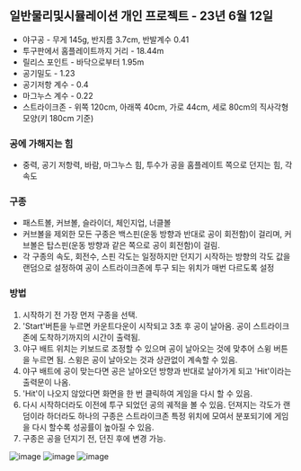 ## 일반물리및시뮬레이션 개인 프로젝트 - 23년 6월 12일
- 야구공 - 무게 145g, 반지름 3.7cm, 반발계수 0.41
- 투구판에서 홈플레이트까지 거리 - 18.44m
- 릴리스 포인트 - 바닥으로부터 1.95m
- 공기밀도 - 1.23
- 공기저항 계수 - 0.4
- 마그누스 계수 - 0.22
- 스트라이크존 - 위쪽 120cm, 아래쪽 40cm, 가로 44cm, 세로 80cm의 직사각형 모양(키 180cm 기준)

### 공에 가해지는 힘
- 중력, 공기 저항력, 바람, 마그누스 힘, 투수가 공을 홈플레이트 쪽으로 던지는 힘, 각속도
### 구종
- 패스트볼, 커브볼, 슬라이더, 체인지업, 너클볼
- 커브볼을 제외한 모든 구종은 백스핀(운동 방향과 반대로 공이 회전함)이 걸리며,
커브볼은 탑스핀(운동 방향과 같은 쪽으로 공이 회전함)이 걸림.
- 각 구종의 속도, 회전수, 스핀 각도는 일정하지만 던지기 시작하는 방향의 각도 값을 랜덤으로 설정하여 공이 스트라이크존에 투구 되는 위치가 매번 다르도록 설정

### 방법
1. 시작하기 전 가장 먼저 구종을 선택.
2. 'Start'버튼을 누르면 카운트다운이 시작되고 3초 후 공이 날아옴. 공이 스트라이크존에 도착하기까지의 시간이 출력됨.
3. 야구 배트 위치는 키보드로 조정할 수 있으며 공이 날아오는 것에 맞추어 스윙 버튼을 누르면 됨. 스윙은 공이 날아오는 것과 상관없이 계속할 수 있음.
4. 야구 배트에 공이 맞는다면 공은 날아오던 방향과 반대로 날아가게 되고 'Hit'이라는 출력문이 나옴.
5. 'Hit'이 나오지 않았다면 화면을 한 번 클릭하여 게임을 다시 할 수 있음.
6. 다시 시작하더라도 이전에 투구 되었던 공의 궤적을 볼 수 있음. 던져지는 각도가 랜덤이라 하더라도 하나의 구종은 스트라이크존 특정 위치에 모여서 분포되기에 게임을 다시 할수록 성공률이 높아질 수 있음.
7. 구종은 공을 던지기 전, 던진 후에 변경 가능.

![image](https://github.com/user-attachments/assets/81f6272c-7bc7-4849-8643-be0701022352)
![image](https://github.com/user-attachments/assets/0fef64a8-1ce5-440f-9915-aa321036424e)
![image](https://github.com/user-attachments/assets/8efad8f2-e9d6-4dba-9b05-c1937435a48f)
